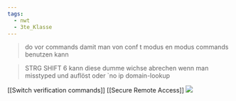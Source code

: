 ```yaml
---
tags:
  - nwt
  - 3te_Klasse
---
```

> do vor commands damit man von conf t modus en modus commands benutzen kann

> STRG SHIFT 6 kann diese dumme wichse abrechen wenn man misstyped und auflöst oder `no ip domain-lookup

[[Switch verification commands]]
[[Secure Remote Access]]
![](Filter%20Show%20Comamnd%20Output.excalidraw.svg)